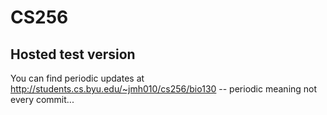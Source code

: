 # CS256

## Hosted test version

You can find periodic updates at http://students.cs.byu.edu/~jmh010/cs256/bio130 -- periodic meaning not every commit...
